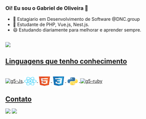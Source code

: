 

### Oi! Eu sou o Gabriel de Oliveira 👋
 - 🌱 Estagiario em Desenvolvimento de Software @DNC.group
 - 💬 Estudante de PHP, Vue.js, Nest.js.
 - 😄 Estudando diariamente para melhorar e aprender sempre.
 
## <div>
  <a href="https://github.com/gabrielg5s">
    
    
  <img height="150em" src="https://github-readme-stats.vercel.app/api/top-langs/?username=gabrielg5s&layout=compact&langs_count=7&theme=dark"/>
</div>
 
   
  ## Linguagens que tenho conhecimento
  
<div style="display: inline_block"><br>
  <img align="center" alt="g5-Js" height="30" width="40" src="https://cdn.jsdelivr.net/gh/devicons/devicon/icons/javascript/javascript-original.svg">  
  <img align="center" alt="g5-React" height="30" width="40" src="https://raw.githubusercontent.com/devicons/devicon/master/icons/react/react-original.svg">
  <img align="center" alt="g5-HTML" height="30" width="40" src="https://raw.githubusercontent.com/devicons/devicon/master/icons/html5/html5-original.svg">
  <img align="center" alt="g5-CSS" height="30" width="40" src="https://raw.githubusercontent.com/devicons/devicon/master/icons/css3/css3-original.svg">
  <img align="center" alt="g5-Python" height="30" width="40" src="https://raw.githubusercontent.com/devicons/devicon/master/icons/python/python-original.svg">
  <img align="center" alt="g5-ruby" height="30" width="40" src="https://cdn.jsdelivr.net/gh/devicons/devicon/icons/ruby/ruby-original.svg">
  
</div>
    
  ## Contato 
  
<div>    
  <a href = "mailto:gabrielgecinco@gmail.com"><img src="https://img.shields.io/badge/-Gmail-%23333?style=for-the-badge&logo=gmail&logoColor=white" target="_blank"></a>
  <a href="https://www.linkedin.com/in/gabriel-de-oliveira-88a9461b3/" target="_blank"><img src="https://img.shields.io/badge/-LinkedIn-%230077B5?style=for-the-badge&logo=linkedin&logoColor=white" target="_blank"></a>  
  
</div>
 

